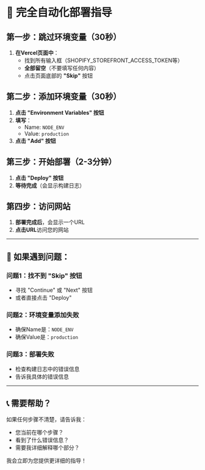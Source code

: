 # 🚀 完全自动化部署指导

## 第一步：跳过环境变量（30秒）

1. **在Vercel页面中**：
   - 找到所有输入框（SHOPIFY_STOREFRONT_ACCESS_TOKEN等）
   - **全部留空**（不要填写任何内容）
   - 点击页面底部的 **"Skip"** 按钮

## 第二步：添加环境变量（30秒）

1. **点击 "Environment Variables" 按钮**
2. **填写**：
   - Name: `NODE_ENV`
   - Value: `production`
3. **点击 "Add" 按钮**

## 第三步：开始部署（2-3分钟）

1. **点击 "Deploy" 按钮**
2. **等待完成**（会显示构建日志）

## 第四步：访问网站

1. **部署完成后**，会显示一个URL
2. **点击URL**访问您的网站

---

## 🎯 如果遇到问题：

### 问题1：找不到 "Skip" 按钮
- 寻找 "Continue" 或 "Next" 按钮
- 或者直接点击 "Deploy"

### 问题2：环境变量添加失败
- 确保Name是：`NODE_ENV`
- 确保Value是：`production`

### 问题3：部署失败
- 检查构建日志中的错误信息
- 告诉我具体的错误信息

---

## 📞 需要帮助？

如果任何步骤不清楚，请告诉我：
- 您当前在哪个步骤？
- 看到了什么错误信息？
- 需要我详细解释哪个部分？

我会立即为您提供更详细的指导！

